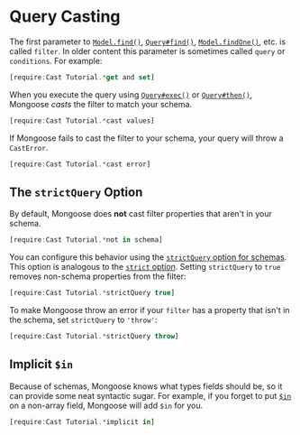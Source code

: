 # Query Casting

The first parameter to [`Model.find()`](../api/model.html#model_Model-find), [`Query#find()`](../api/query.html#query_Query-find), [`Model.findOne()`](../api/model.html#model_Model-findOne), etc. is called `filter`.
In older content this parameter is sometimes called `query` or `conditions`. For example:

```javascript
[require:Cast Tutorial.*get and set]
```

When you execute the query using [`Query#exec()`](../api/query.html#query_Query-exec) or [`Query#then()`](../api/query.html#query_Query-then), Mongoose _casts_ the filter to match your schema.

```javascript
[require:Cast Tutorial.*cast values]
```

If Mongoose fails to cast the filter to your schema, your query will throw a `CastError`.

```javascript
[require:Cast Tutorial.*cast error]
```

## The `strictQuery` Option

By default, Mongoose does **not** cast filter properties that aren't in your schema.

```javascript
[require:Cast Tutorial.*not in schema]
```

You can configure this behavior using the [`strictQuery` option for schemas](../guide.html#strictQuery). This option is analogous to the [`strict` option](../guide.html#strict). Setting `strictQuery` to `true` removes non-schema properties from the filter:

```javascript
[require:Cast Tutorial.*strictQuery true]
```

To make Mongoose throw an error if your `filter` has a property that isn't in the schema, set `strictQuery` to `'throw'`:

```javascript
[require:Cast Tutorial.*strictQuery throw]
```

## Implicit `$in`

Because of schemas, Mongoose knows what types fields should be, so it can provide some neat syntactic sugar. For example, if you forget to put [`$in`](https://www.mongodb.com/docs/manual/reference/operator/query/in/) on a non-array field, Mongoose will add `$in` for you.

```javascript
[require:Cast Tutorial.*implicit in]
```

